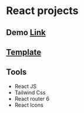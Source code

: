 <h1>React projects</h1>
<h2>Demo 
<a href="https://tailwindcss-react-port.netlify.app/">Link</a>
</h2>
<h2><a href="https://www.figma.com/file/ckKQHRJsmqJyfKrzAAZ0o6/Tamer-Capital-Deneme-Projesi?node-id=2%3A1047" target="_blanck">Template</a></h2>
<h2>Tools</h2>
<ul>
<li>React JS</li>
<li>Tailwind Css</li>
<li>React router 6</li>
<li>React Icons</li>
</ul>
